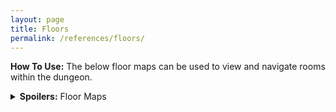 ```yaml
---
layout: page
title: Floors
permalink: /references/floors/
---
```


**How To Use:** The below floor maps can be used to view and navigate rooms within the dungeon.

<details><summary><b>Spoilers:</b> Floor Maps</summary>
&nbsp;

## Floor One

<!-- {% svg "assets/maps/floors/escapethedungeon-f1.svg" display="block" %}-->

</details>
&nbsp;
